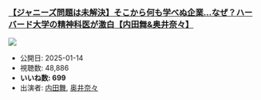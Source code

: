 ### [【ジャニーズ問題は未解決】そこから何も学べぬ企業…なぜ？ハーバード大学の精神科医が激白【内田舞&奥井奈々】](https://www.youtube.com/watch?v=ETNCW6mlx3s)
[![](https://img.youtube.com/vi/ETNCW6mlx3s/sddefault.jpg)](https://www.youtube.com/watch?v=ETNCW6mlx3s)
-   公開日: 2025-01-14
-   視聴数: 48,886
-   **いいね数: 699**
-   出演者: [内田舞](/rehacq_fan/people/内田舞 "wikilink"), [奥井奈々](/rehacq_fan/people/奥井奈々 "wikilink")
